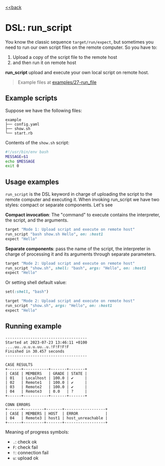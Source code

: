 [<<back](README.md)

# DSL: run_script

You know the classic sequence `target/run/expect`, but sometimes you need to run our own script files on the remote computer. So you have to:

1. Upload a copy of the script file to the remote host
2. and then run it on remote host

**run_script** upload and execute your own local script on remote host.

> Example files at [examples/27-run_file](../../examples/27-run_script)

## Example scripts

Suppose we have the following files:
```
example
├── config.yaml
├── show.sh
└── start.rb
```

Contents of the `show.sh` script:
```bash
#!/usr/bin/env bash
MESSAGE=$1
echo $MESSAGE
exit 0
```

## Usage examples

`run_script` is the DSL keyword in charge of uploading the script to the remote computer and executing it. When invoking run_script we have two styles: compact or separate components. Let's see

**Compact invocation**: The "command" to execute contains the interpreter, the script, and the arguments.

```ruby
target "Mode 1: Upload script and execute on remote host"
run_script "bash show.sh Hello", on: :host1
expect "Hello"
```

**Separate components**: pass the name of the script, the interpreter in charge of processing it and its arguments through separate parameters.

```ruby
target "Mode 2: Upload script and execute on remote host"
run_script "show.sh", shell: "bash", args: "Hello", on: :host1
expect "Hello"
```

Or setting shell default value:

```ruby
set(:shell, "bash")

target "Mode 2: Upload script and execute on remote host"
run_script "show.sh", args: "Hello", on: :host1
expect "Hello"
```

## Running example

```
------------------------------------
Started at 2023-07-23 13:46:11 +0100
....uu..u.u.u.uu..u.!F!F!F!F
Finished in 30.457 seconds
------------------------------------

CASE RESULTS
+------+-----------+-------+-------+
| CASE | MEMBERS   | GRADE | STATE |
| 01   | Localhost | 100.0 | ✔     |
| 02   | Remote1   | 100.0 | ✔     |
| 03   | Remote2   | 100.0 | ✔     |
| 04   | Remote3   | 0.0   | ?     |
+------+-----------+-------+-------+

CONN ERRORS
+------+---------+-------+------------------+
| CASE | MEMBERS | HOST  | ERROR            |
| 04   | Remote3 | host1 | host_unreachable |
+------+---------+-------+------------------+
```

Meaning of progress symbols:
* `.`: check ok
* `F`: check fail
* `!`: connection fail
* `u`: upload ok
